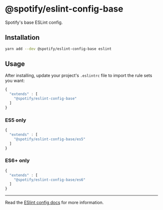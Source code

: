 # @spotify/eslint-config-base

Spotify's base ESLint config.

## Installation

```sh
yarn add --dev @spotify/eslint-config-base eslint
```

## Usage

After installing, update your project's `.eslintrc` file to import the rule sets you want:

```js
{
  "extends" : [
    "@spotify/eslint-config-base"
  ]
}
```

### ES5 only

```js
{
  "extends" : [
    "@spotify/eslint-config-base/es5"
  ]
}
```

### ES6+ only

```js
{
  "extends" : [
    "@spotify/eslint-config-base/es6"
  ]
}
```

---

Read the [ESlint config docs](http://eslint.org/docs/user-guide/configuring#extending-configuration-files)
for more information.
